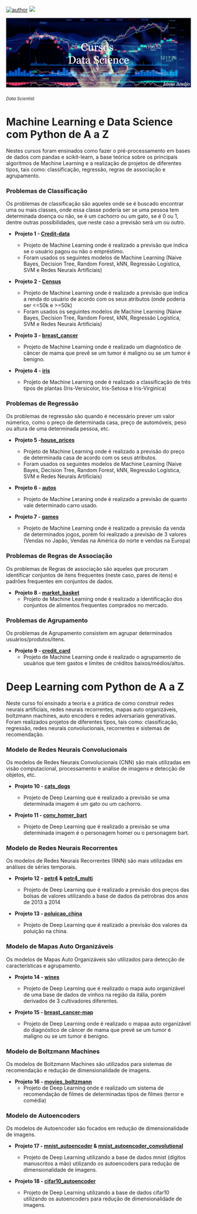 
[![author](https://img.shields.io/badge/author-Gttz-black.svg)](https://www.linkedin.com/in/lucasaraujo0255/)
[![](https://img.shields.io/badge/python-3.7+-green.svg)](https://www.python.org/downloads/release/python-365/)

<p align="center">
  <img src="https://github.com/Gttz/Cursos-DataScience/blob/main/Outros/imagens/ap.png" >
</p>

<sub>*Data Scientist*</sub>

# Machine Learning e Data Science com Python de A a Z
Nestes cursos foram ensinados como fazer o pré-processamento em bases de dados com pandas e scikit-learn, a base teórica sobre os principais algoritmos de Machine Learning e a realização de projetos de diferentes tipos, tais como: classificação, regressão, regras de associação e agrupamento.

### Problemas de Classificação
Os problemas de classificação são aqueles onde se é buscado encontrar uma ou mais classes, onde essa classe poderia ser se uma pessoa tem determinada doença ou não, se é um cachorro ou um gato, se é 0 ou 1, dentre outras possibilidades, que neste caso a previsão será um ou outro.

* **Projeto 1 - [Credit-data](https://github.com/Gttz/Projetos-DataScience/blob/main/Machine%20Learning%20e%20Data%20Science%20com%20Python%20de%20A%20a%20Z/notebooks/credit-data.ipynb)**
  - Projeto de Machine Learning onde é realizado a previsão que indica se o usuário pagou ou não o empréstimo. 
  - Foram usados os seguintes modelos de Machine Learning (Naive Bayes, Decision Tree, Random Forest, kNN, Regressão Logística, SVM e Redes Neurais Artificiais)

* **Projeto 2 - [Census](https://github.com/Gttz/Projetos-DataScience/blob/main/Machine%20Learning%20e%20Data%20Science%20com%20Python%20de%20A%20a%20Z/notebooks/census.ipynb)**
  - Projeto de Machine Learning onde é realizado a previsão que indica a renda do usuário de acordo com os seus atributos (onde poderia ser <=50k e >=50k)
  - Foram usados os seguintes modelos de Machine Learning (Naive Bayes, Decision Tree, Random Forest, kNN, Regressão Logística, SVM e Redes Neurais Artificiais)

* **Projeto 3 - [breast_cancer](https://github.com/Gttz/Cursos-DataScience/blob/main/Deep%20Learning%20com%20Python%20de%20A%20a%20Z/notebooks/breast_cancer.ipynb)**
  - Projeto de Machine Learning onde é realizado um diagnóstico de câncer de mama que prevê se um tumor é maligno ou se um tumor é benigno.

* **Projeto 4 - [iris](https://github.com/Gttz/Cursos-DataScience/blob/main/Deep%20Learning%20com%20Python%20de%20A%20a%20Z/notebooks/iris.ipynb)**
  - Projeto de Machine Learning onde é realizado a classificação de três tipos de plantas (Iris-Versicolor, Iris-Setosa e Iris-Virginica)

### Problemas de Regressão
Os problemas de regressão são quando é necessário prever um valor númerico, como o preço de determinada casa, preço de automóveis, peso ou altura de uma determinada pessoa, etc.

* **Projeto 5 -[house_prices](https://github.com/Gttz/CursosDataScience/blob/main/Machine%20Learning%20e%20Data%20Science%20com%20Python%20de%20A%20a%20Z/notebooks/house_prices.ipynb)**
  - Projeto de Machine Learning onde é realizado a previsão do preço de determinada casa de acordo com os seus atributos.
  - Foram usados os seguintes modelos de Machine Learning (Naive Bayes, Decision Tree, Random Forest, kNN, Regressão Logística, SVM e Redes Neurais Artificiais)

* **Projeto 6 - [autos](https://github.com/Gttz/Cursos-DataScience/blob/main/Deep%20Learning%20com%20Python%20de%20A%20a%20Z/notebooks/autos.ipynb)**
  - Projeto de Machine Leraning onde é realizado a previsão de quanto vale determinado carro usado.

* **Projeto 7 - [games](https://github.com/Gttz/Cursos-DataScience/blob/main/Deep%20Learning%20com%20Python%20de%20A%20a%20Z/notebooks/games.ipynb)**
  - Projeto de Machine Learning onde é realizado a previsão da venda de determinados jogos, porém foi realizado a previsão de 3 valores (Vendas no Japão, Vendas na América do norte e vendas na Europa)

### Problemas de Regras de Associação
Os problemas de Regras de associação são aqueles que procuram identificar conjuntos de itens frequentes (neste caso, pares de itens) e padrões frequentes em conjuntos de dados.

* **Projeto 8 - [market_basket](https://github.com/Gttz/Cursos-DataScience/blob/main/Machine%20Learning%20e%20Data%20Science%20com%20Python%20de%20A%20a%20Z/notebooks/market.ipynb)**
  - Projeto de Machine Learning onde é realizado a identificação dos conjuntos de alimentos frequentes comprados no mercado.

### Problemas de Agrupamento
Os problemas de Agrupamento consistem em agrupar determinados usuários/produtos/itens.

* **Projeto 9 - [credit_card](https://github.com/Gttz/Cursos-DataScience/blob/main/Machine%20Learning%20e%20Data%20Science%20com%20Python%20de%20A%20a%20Z/notebooks/credit_card.ipynb)**
  - Projeto de Machine Learning onde é realizado o agrupamento de usuários que tem gastos e limites de créditos baixos/médios/altos.

# Deep Learning com Python de A a Z
Neste curso foi ensinado a teoria e a prática de como construir redes neurais artificiais, redes neurais recorrentes, mapas auto organizáveis, boltzmann machines, auto encoders e redes adversariais generativas. Foram realizados projetos de diferentes tipos, tais como: classificação, regressão, redes neurais convolucionais, recorrentes e sistemas de recomendação.

### Modelo de Redes Neurais Convolucionais
Os modelos de Redes Neurais Convolucionais (CNN) são mais utilizadas em visão computacional, processamento e análise de imagens e detecção de objetos, etc.

* **Projeto 10 - [cats_dogs](https://github.com/Gttz/Cursos-DataScience/blob/main/Deep%20Learning%20com%20Python%20de%20A%20a%20Z/notebooks/cats_dogs.ipynb)**
  - Projeto de Deep Learning que é realizado a previsão se uma determinada imagem é um gato ou um cachorro.

* **Projeto 11 - [conv_homer_bart](https://github.com/Gttz/Cursos-DataScience/blob/main/Deep%20Learning%20com%20Python%20de%20A%20a%20Z/notebooks/conv_homer_bart.ipynb)**
  - Projeto de Deep Learning que é realizado a previsão se uma determinada imagem é o personagem homer ou o personagem bart.

### Modelo de Redes Neurais Recorrentes
Os modelos de Redes Neurais Recorrentes (RNN) são mais utilizadas em análises de séries temporais.

* **Projeto 12 - [petr4](https://github.com/Gttz/Cursos-DataScience/blob/main/Deep%20Learning%20com%20Python%20de%20A%20a%20Z/notebooks/petr4.ipynb) & [petr4_multi](https://github.com/Gttz/Cursos-DataScience/blob/main/Deep%20Learning%20com%20Python%20de%20A%20a%20Z/notebooks/petr4-multi.ipynb)**
  - Projeto de Deep Learning que é realizado a previsão dos preços das bolsas de valores utilizando a base de dados da petrobras dos anos de 2013 a 2014

* **Projeto 13 - [poluicao_china](https://github.com/Gttz/Cursos-DataScience/blob/main/Deep%20Learning%20com%20Python%20de%20A%20a%20Z/notebooks/poluicao_china.ipynb)**
  - Projeto de Deep Learning que é realizado a previsão dos valores da poluição na china.

### Modelo de Mapas Auto Organizáveis
Os modelos de Mapas Auto Organizáveis são utilizados para detecção de características e agrupamento.

* **Projeto 14 - [wines](https://github.com/Gttz/Cursos-DataScience/blob/main/Deep%20Learning%20com%20Python%20de%20A%20a%20Z/notebooks/wines.ipynb)**
  - Projeto de Deep Learning que é realizado o mapa auto organizável de uma base de dados de vinhos na região da itália, porém derivados de 3 cultivadores diferentes.

* **Projeto 15 - [breast_cancer-map](https://github.com/Gttz/Cursos-DataScience/blob/main/Deep%20Learning%20com%20Python%20de%20A%20a%20Z/notebooks/breast_cancer-map.ipynb)**
  - Projeto de Deep Learning onde é realizado o mapaa auto organizável do diagnóstico de câncer de mama que prevê se um tumor é maligno ou se um tumor é benigno.

### Modelo de Boltzmann Machines
Os modelos de Boltzmann Machines são utilizados para sistemas de recomendação e redução de dimensionalidade de imagens.

* **Projeto 16 - [movies_boltzmann](https://github.com/Gttz/Cursos-DataScience/blob/main/Deep%20Learning%20com%20Python%20de%20A%20a%20Z/notebooks/movies_boltzmann.ipynb)**
  - Projeto de Deep Learning onde é realizado um sistema de recomendação de filmes de determinadas tipos de filmes (terror e comédia)

### Modelo de Autoencoders
Os modelos de Autoencoder são focados em redução de dimensionalidade de imagens.

* **Projeto 17 -  [mnist_autoencoder](https://github.com/Gttz/Cursos-DataScience/blob/main/Deep%20Learning%20com%20Python%20de%20A%20a%20Z/notebooks/mnist_autoencoder.ipynb) & [mnist_autoencoder_convolutional](https://github.com/Gttz/Cursos-DataScience/blob/main/Deep%20Learning%20com%20Python%20de%20A%20a%20Z/notebooks/mnist_autoencoder_convolutional.ipynb)**
  - Projeto de Deep Learning utilizando a base de dados mnist (dígitos manuscritos a mão) utilizando os autoencoders para redução de dimensionalidade de imagens.

* **Projeto 18 - [cifar10_autoencoder](https://github.com/Gttz/Cursos-DataScience/blob/main/Deep%20Learning%20com%20Python%20de%20A%20a%20Z/notebooks/cifar10_autoencoder.ipynb)**
  - Projeto de Deep Learning utilizando a base de dados cifar10 utilizando os autoencoders para redução de dimensionalidade de imagens.
